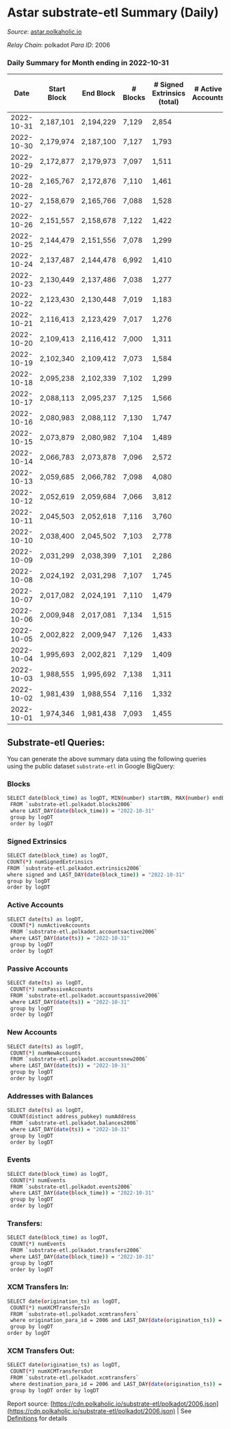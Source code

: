# Astar substrate-etl Summary (Daily)

_Source_: [astar.polkaholic.io](https://astar.polkaholic.io)

*Relay Chain*: polkadot
*Para ID*: 2006



### Daily Summary for Month ending in 2022-10-31


| Date | Start Block | End Block | # Blocks | # Signed Extrinsics (total) | # Active Accounts | # Passive | # New | # Addresses with Balances | # Events | # Transfers | # XCM Transfers In | # XCM Transfers Out | Issues | 
| ---- | ----------- | --------- | -------- | --------------------------- | ----------------- | --------- | ----- | ------------------------- | -------- | ----------- | ------------------ | ------------------- | ------ |
| 2022-10-31 | 2,187,101 | 2,194,229 | 7,129 | 2,854 |  |  |  | 473,343 | 469,689 | 13,065 ($5,661,612.65) | 39 ($24,028.45) | 32 ($19,986.33) |  |
| 2022-10-30 | 2,179,974 | 2,187,100 | 7,127 | 1,793 |  |  |  |  | 354,981 | 9,715 ($826,138.43) | 12 ($1,048.24) | 8 ($632.22) |  |
| 2022-10-29 | 2,172,877 | 2,179,973 | 7,097 | 1,511 |  |  |  | 472,923 | 366,866 | 9,177 ($914,405.54) | 7 ($330.30) | 16 ($24,294.07) |  |
| 2022-10-28 | 2,165,767 | 2,172,876 | 7,110 | 1,461 |  |  |  |  | 376,083 | 8,828 ($618,329.35) | 11 ($72.15) | 9 ($2,898.07) |  |
| 2022-10-27 | 2,158,679 | 2,165,766 | 7,088 | 1,528 |  |  |  |  | 380,451 | 9,745 ($1,773,063.65) | 16 ($3,840.98) | 14 ($12,895.12) |  |
| 2022-10-26 | 2,151,557 | 2,158,678 | 7,122 | 1,422 |  |  |  | 472,572 | 388,662 | 9,489 ($2,295,938.25) | 19 ($1,368.47) | 15 ($3,883.56) |  |
| 2022-10-25 | 2,144,479 | 2,151,556 | 7,078 | 1,299 |  |  |  |  | 468,818 | 9,931 ($773,300.29) | 19 ($3,025.90) | 29 ($24,683.86) |  |
| 2022-10-24 | 2,137,487 | 2,144,478 | 6,992 | 1,410 |  |  |  | 472,324 | 608,756 | 12,207 ($849,965.62) | 20 ($1,360.10) | 18 ($26,444.23) |  |
| 2022-10-23 | 2,130,449 | 2,137,486 | 7,038 | 1,277 |  |  |  |  | 633,828 | 8,837 ($1,071,291.34) | 15 ($1,615.65) | 17 ($7,892.31) |  |
| 2022-10-22 | 2,123,430 | 2,130,448 | 7,019 | 1,183 |  |  |  | 472,124 | 620,500 | 8,664 ($572,758.16) | 21 ($17,614.54) | 12 ($1,557.06) |  |
| 2022-10-21 | 2,116,413 | 2,123,429 | 7,017 | 1,276 |  |  |  | 472,052 | 632,853 | 9,332 ($2,314,229.55) | 15 ($4,497.57) | 18 ($1,399.47) |  |
| 2022-10-20 | 2,109,413 | 2,116,412 | 7,000 | 1,311 |  |  |  |  | 615,877 | 9,611 ($6,154,997.48) | 18 ($778,469.59) | 23 ($3,647.11) |  |
| 2022-10-19 | 2,102,340 | 2,109,412 | 7,073 | 1,584 |  |  |  |  | 631,706 | 10,132 ($2,253,921.38) | 14 ($1,692.75) | 13 ($749.46) |  |
| 2022-10-18 | 2,095,238 | 2,102,339 | 7,102 | 1,299 |  |  |  | 471,645 | 646,716 | 9,465 ($908,692.02) | 27 ($504,427.64) | 24 ($4,729.02) |  |
| 2022-10-17 | 2,088,113 | 2,095,237 | 7,125 | 1,566 |  |  |  |  | 645,283 | 9,480 ($1,002,130.41) | 18 ($2,626.91) | 37 ($10,987.22) |  |
| 2022-10-16 | 2,080,983 | 2,088,112 | 7,130 | 1,747 |  |  |  |  | 696,717 | 15,420 ($2,543,482.99) | 29 ($20,353.49) | 38 ($21,092.73) |  |
| 2022-10-15 | 2,073,879 | 2,080,982 | 7,104 | 1,489 |  |  |  |  | 664,034 | 11,213 ($1,710,388.18) | 23 ($17,827.14) | 16 ($1,781.63) |  |
| 2022-10-14 | 2,066,783 | 2,073,878 | 7,096 | 2,572 |  |  |  | 471,090 | 638,433 | 9,701 ($741,935.15) | 17 ($25,492.62) | 36 ($4,861.15) |  |
| 2022-10-13 | 2,059,685 | 2,066,782 | 7,098 | 4,080 |  |  |  | 470,945 | 677,693 | 11,142 ($1,649,191.73) | 30 ($49,796.49) | 37 ($25,125.77) |  |
| 2022-10-12 | 2,052,619 | 2,059,684 | 7,066 | 3,812 |  |  |  | 470,770 | 654,359 | 9,583 ($431,591.16) | 16 ($1,590.22) | 22 ($4,616.63) |  |
| 2022-10-11 | 2,045,503 | 2,052,618 | 7,116 | 3,760 |  |  |  |  | 671,325 | 9,949 ($2,602,563.71) | 17 ($10,594.55) | 34 ($7,995.84) |  |
| 2022-10-10 | 2,038,400 | 2,045,502 | 7,103 | 2,778 |  |  |  |  | 671,645 | 10,623 ($2,162,984.78) | 35 ($22,529.88) | 35 ($5,579.65) |  |
| 2022-10-09 | 2,031,299 | 2,038,399 | 7,101 | 2,286 |  |  |  |  | 439,119 | 9,411 ($596,208.50) | 17 ($70,705.14) | 20 ($19,732.71) |  |
| 2022-10-08 | 2,024,192 | 2,031,298 | 7,107 | 1,745 |  |  |  |  | 451,658 | 9,129 ($670,192.43) | 20 ($26,518.78) | 23 ($71,848.85) |  |
| 2022-10-07 | 2,017,082 | 2,024,191 | 7,110 | 1,479 |  |  |  |  | 529,345 | 9,144 ($611,910.51) | 17 ($4,805.35) | 14 ($3,728.78) |  |
| 2022-10-06 | 2,009,948 | 2,017,081 | 7,134 | 1,515 |  |  |  |  | 546,394 | 9,863 ($1,049,621.10) | 33 ($11,268.37) | 47 ($15,511.56) |  |
| 2022-10-05 | 2,002,822 | 2,009,947 | 7,126 | 1,433 |  |  |  |  | 661,105 | 10,408 ($1,664,356.95) | 32 ($2,902.17) | 36 ($84,812.32) |  |
| 2022-10-04 | 1,995,693 | 2,002,821 | 7,129 | 1,409 |  |  |  |  | 615,385 | 10,616 ($586,887.48) | 33 ($6,881.33) | 62 ($51,085.63) |  |
| 2022-10-03 | 1,988,555 | 1,995,692 | 7,138 | 1,311 |  |  |  |  | 624,636 | 9,937 ($1,609,230.41) | 21 ($2,060.28) | 34 ($7,792.20) |  |
| 2022-10-02 | 1,981,439 | 1,988,554 | 7,116 | 1,332 |  |  |  |  | 602,093 | 10,255 ($650,627.93) | 28 ($1,782.59) | 27 ($1,501.45) |  |
| 2022-10-01 | 1,974,346 | 1,981,438 | 7,093 | 1,455 |  |  |  |  | 538,414 | 9,912 ($1,064,561.81) | 20 ($1,889.35) | 29 ($5,536.12) |  |

## Substrate-etl Queries:
You can generate the above summary data using the following queries using the public dataset `substrate-etl` in Google BigQuery:

### Blocks
```bash
SELECT date(block_time) as logDT, MIN(number) startBN, MAX(number) endBN, COUNT(*) numBlocks 
 FROM `substrate-etl.polkadot.blocks2006`  
 where LAST_DAY(date(block_time)) = "2022-10-31" 
 group by logDT 
 order by logDT
```

### Signed Extrinsics
```bash
SELECT date(block_time) as logDT, 
COUNT(*) numSignedExtrinsics 
FROM `substrate-etl.polkadot.extrinsics2006`  
where signed and LAST_DAY(date(block_time)) = "2022-10-31" 
group by logDT 
order by logDT
```

### Active Accounts
```bash
SELECT date(ts) as logDT, 
 COUNT(*) numActiveAccounts 
 FROM `substrate-etl.polkadot.accountsactive2006` 
 where LAST_DAY(date(ts)) = "2022-10-31" 
 group by logDT 
 order by logDT
```

### Passive Accounts
```bash
SELECT date(ts) as logDT, 
 COUNT(*) numPassiveAccounts 
 FROM `substrate-etl.polkadot.accountspassive2006` 
 where LAST_DAY(date(ts)) = "2022-10-31" 
 group by logDT 
 order by logDT
```

### New Accounts
```bash
SELECT date(ts) as logDT, 
 COUNT(*) numNewAccounts 
 FROM `substrate-etl.polkadot.accountsnew2006` 
 where LAST_DAY(date(ts)) = "2022-10-31" 
 group by logDT
 order by logDT
```

### Addresses with Balances
```bash
SELECT date(ts) as logDT,
 COUNT(distinct address_pubkey) numAddress 
 FROM `substrate-etl.polkadot.balances2006` 
 where LAST_DAY(date(ts)) = "2022-10-31" 
 group by logDT 
 order by logDT
```

### Events
```bash
SELECT date(block_time) as logDT, 
 COUNT(*) numEvents 
 FROM `substrate-etl.polkadot.events2006` 
 where LAST_DAY(date(block_time)) = "2022-10-31" 
 group by logDT 
 order by logDT
```

### Transfers:
```bash
SELECT date(block_time) as logDT, 
 COUNT(*) numEvents 
 FROM `substrate-etl.polkadot.transfers2006` 
 where LAST_DAY(date(block_time)) = "2022-10-31" 
 group by logDT 
 order by logDT
```

### XCM Transfers In:
```bash
SELECT date(origination_ts) as logDT, 
 COUNT(*) numXCMTransfersIn 
 FROM `substrate-etl.polkadot.xcmtransfers` 
 where origination_para_id = 2006 and LAST_DAY(date(origination_ts)) = "2022-10-31" 
 group by logDT 
order by logDT
```

### XCM Transfers Out:
```bash
SELECT date(origination_ts) as logDT, 
 COUNT(*) numXCMTransfersOut 
 FROM `substrate-etl.polkadot.xcmtransfers` 
 where destination_para_id = 2006 and LAST_DAY(date(origination_ts)) = "2022-10-31" 
 group by logDT order by logDT
```


Report source: [https://cdn.polkaholic.io/substrate-etl/polkadot/2006.json](https://cdn.polkaholic.io/substrate-etl/polkadot/2006.json) | See [Definitions](/DEFINITIONS.md) for details
